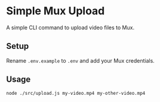 # Simple Mux Upload

A simple CLI command to upload video files to Mux.

## Setup

Rename `.env.example` to `.env` and add your Mux credentials.

## Usage

`node ./src/upload.js my-video.mp4 my-other-video.mp4`
